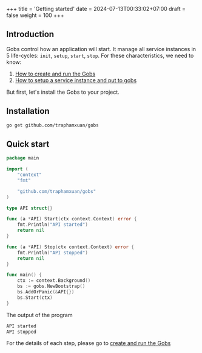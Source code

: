 +++
title = 'Getting started'
date = 2024-07-13T00:33:02+07:00
draft = false
weight = 100
+++

## Introduction

Gobs control how an application will start. It manage all service instances in 5 life-cycles: `init`, `setup`, `start`, `stop`. For these characteristics, we need to know:
1. [How to create and run the Gobs](/docs/getting-started/gobs-instance)
1. [How to setup a service instance and put to gobs](/docs/getting-started/gobs-service)

But first, let's install the Gobs to your project.

## Installation

```bash
go get github.com/traphamxuan/gobs
```

## Quick start


```go {style=tokyonight-night,filename=main.go}
package main

import (
	"context"
	"fmt"

	"github.com/traphamxuan/gobs"
)

type API struct{}

func (a *API) Start(ctx context.Context) error {
	fmt.Println("API started")
	return nil
}

func (a *API) Stop(ctx context.Context) error {
	fmt.Println("API stopped")
	return nil
}

func main() {
	ctx := context.Background()
	bs := gobs.NewBootstrap()
	bs.AddOrPanic(&API{})
	bs.Start(ctx)
}
```
The output of the program
```bash
API started
API stopped
```
For the details of each step, please go to [create and run the Gobs](/docs/getting-started/create-run-gobs)
